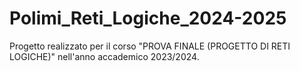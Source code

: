# Polimi_Reti_Logiche_2024-2025
Progetto realizzato per il corso "PROVA FINALE (PROGETTO DI RETI LOGICHE)" nell'anno accademico 2023/2024. 
